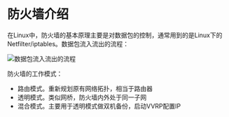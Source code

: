 # 防火墙介绍

在Linux中，防火墙的基本原理主要是对数据包的控制，通常用到的是Linux下的Netfilter/iptables。数据包流入流出的流程：

![数据包流入流出的流程]()

防火墙的工作模式：

- 路由模式。重新规划原有网络拓扑，相当于路由器
- 透明模式。类似网桥，防火墙内外处于同一子网
- 混合模式。主要用于透明模式做双机备份，启动VVRP配置IP
